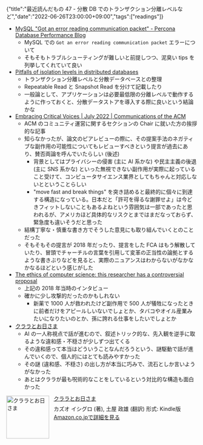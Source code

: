 {"title":"最近読んだもの 47 - 分散 DB でのトランザクション分離レベルなど","date":"2022-06-26T23:00:00+09:00","tags":["readings"]}

- [MySQL "Got an error reading communication packet" \- Percona Database Performance Blog](https://www.percona.com/blog/2016/05/16/mysql-got-an-error-reading-communication-packet-errors/)
    - MySQL での `Got an error reading communication packet` エラーについて
    - そもそもトラブルシューティングが難しいと前提しつつ、泥臭い tips を列挙してくれていて良い
- [Pitfalls of isolation levels in distributed databases](https://planetscale.com/blog/pitfalls-of-isolation-levels-in-distributed-databases)
    - トランザクション分離レベルと分散データベースとの整理
    - Repeatable Read と Snapshot Read を分けて記載したり
    - 一般論として、アプリケーションは必要最低限の分離レベルで動作するように作っておくと、分散データストアを導入する際に良いという結論かな
- [Embracing Critical Voices \| July 2022 \| Communications of the ACM](https://cacm.acm.org/magazines/2022/7/262085-embracing-critical-voices/fulltext)
    - ACM のコミュニティ運営に関するセクションの Chair に就いた方の挨拶的な記事
    - 知らなかったが、論文のピアレビューの際に、その提案手法のネガティブな副作用の可能性についてもレビューすべきという提言が過去にあり、賛否両論を呼んでいたらしい (後述)
        - 背景としてはプライバシーの侵害 (主に AI 系かな) や民主主義の後退 (主に SNS 系かな) といった無視できない副作用が実際に起っていること受けて、コンピュータサイエンス業界としてもちゃんと対応しないとということらしい
        - "move fast and break things" を突き詰めると最終的に個々に到達する構造になっている。日本だと「許可を得るな謝罪せよ」は今どきフィットしないこともあるよねという雰囲気は一部であったと思われるが、アメリカほど具体的なリスクとまではまだなっておらず、緊急度も違いそうだと思った
    - 結構丁寧な・慎重な書き方でそうした意見にも取り組んでいくとのことだった
    - そもそもその提言が 2018 年だったり、提言をした FCA はもう解散していたり、冒頭でチャーチルの言葉を引用して変革の正当性の論拠とするような書きぶりなどを見ると、実際のニュアンスはわからないがなかなかなるほどという感じがした
- [The ethics of computer science: this researcher has a controversial proposal](https://www.nature.com/articles/d41586-018-05791-w)
    - 上記の 2018 年当時のインタビュー
    - 確かに少し攻撃的だったのかもしれない
        - 新薬で 1000 人が救われたけど副作用で 500 人が犠牲になったときに前者だけをアピールしいないでしょとか、タバコやオイル産業みたいになりたいのとか、孫に誇れる仕事をしたいでしょとか
- <a href="http://www.amazon.co.jp/exec/obidos/ASIN/B08VNF8481/pleasesleep-22/ref=nosim/" name="amazletlink" target="_blank">クララとお日さま</a>
    - AI の一人称視点で話が進むので、叙述トリック的な、先入観を逆手に取るような違和感・不穏さが少しずつ出てくる
    - その違和感って本当はどういうことなんだろうという、謎駆動で話が進んでいくので、個人的にはとても読みやすかった
    - その謎 (違和感、不穏さ) の出し方が本当に巧みで、流石としか言いようがなかった
    - あとはクララが最も呪術的なことをしているという対比的な構造も面白かった

<div class="amazlet-box" style="margin-bottom:0px;"><div class="amazlet-image" style="float:left;margin:0px 12px 1px 0px;"><a href="http://www.amazon.co.jp/exec/obidos/ASIN/B08VNF8481/pleasesleep-22/ref=nosim/" name="amazletlink" target="_blank"><img src="https://m.media-amazon.com/images/I/51C2GuSq3BL.jpg" alt="クララとお日さま" style="border: none; width: 113px;" /></a></div><div class="amazlet-info" style="line-height:120%; margin-bottom: 10px"><div class="amazlet-name" style="margin-bottom:10px;line-height:120%"><a href="http://www.amazon.co.jp/exec/obidos/ASIN/B08VNF8481/pleasesleep-22/ref=nosim/" name="amazletlink" target="_blank">クララとお日さま</a></div><div class="amazlet-detail">カズオ イシグロ  (著), 土屋 政雄 (翻訳)  形式: Kindle版<br/></div><div class="amazlet-sub-info" style="float: left;"><div class="amazlet-link" style="margin-top: 5px"><a href="http://www.amazon.co.jp/exec/obidos/ASIN/B08VNF8481/pleasesleep-22/ref=nosim/" name="amazletlink" target="_blank">Amazon.co.jpで詳細を見る</a></div></div></div><div class="amazlet-footer" style="clear: left"></div></div>
